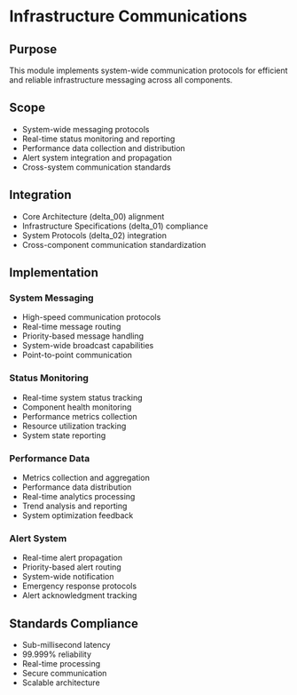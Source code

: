 # Infrastructure Communications

## Purpose
This module implements system-wide communication protocols for efficient and reliable infrastructure messaging across all components.

## Scope
- System-wide messaging protocols
- Real-time status monitoring and reporting
- Performance data collection and distribution
- Alert system integration and propagation
- Cross-system communication standards

## Integration
- Core Architecture (delta_00) alignment
- Infrastructure Specifications (delta_01) compliance
- System Protocols (delta_02) integration
- Cross-component communication standardization

## Implementation

### System Messaging
- High-speed communication protocols
- Real-time message routing
- Priority-based message handling
- System-wide broadcast capabilities
- Point-to-point communication

### Status Monitoring
- Real-time system status tracking
- Component health monitoring
- Performance metrics collection
- Resource utilization tracking
- System state reporting

### Performance Data
- Metrics collection and aggregation
- Performance data distribution
- Real-time analytics processing
- Trend analysis and reporting
- System optimization feedback

### Alert System
- Real-time alert propagation
- Priority-based alert routing
- System-wide notification
- Emergency response protocols
- Alert acknowledgment tracking

## Standards Compliance
- Sub-millisecond latency
- 99.999% reliability
- Real-time processing
- Secure communication
- Scalable architecture
